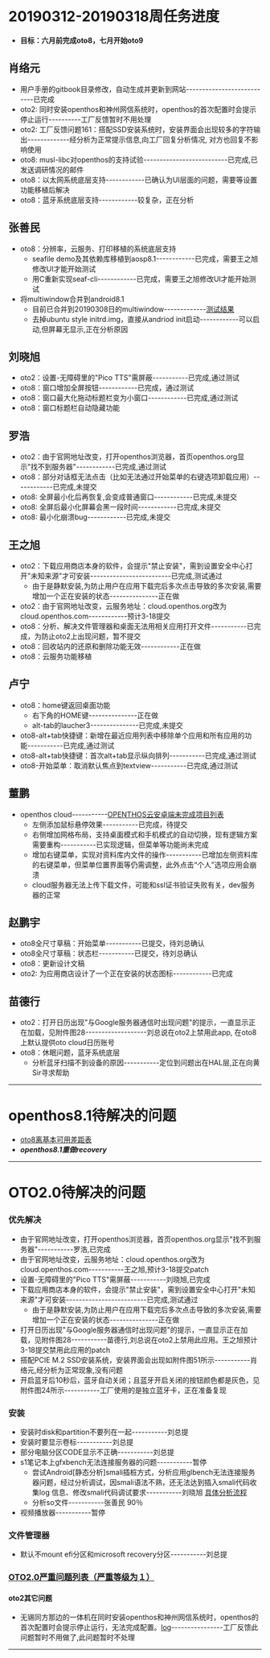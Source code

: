 # 20190312-20190318周任务进度
- **目标：六月前完成oto8，七月开始oto9**

## 肖络元
- 用户手册的gitbook目录修改，自动生成并更新到网站---------------------------已完成
- oto2: 同时安装openthos和神州网信系统时，openthos的首次配置时会提示停止运行----------工厂反馈暂时不用处理
- oto2: 工厂反馈问题161：搭配SSD安装系统时，安装界面会出现较多的字符输出-------------经分析为正常提示信息,向工厂回复分析情况, 对方也回复不影响使用
- oto8: musl-libc对openthos的支持试验--------------------------已完成,已发送调研情况的邮件
- oto8：以太网系统底层支持------------已确认为UI层面的问题，需要等设置功能移植后解决
- oto8：蓝牙系统底层支持------------较复杂，正在分析

## 张善民
- oto8：分辨率，云服务、打印移植的系统底层支持
   - seafile demo及其依赖库移植到aosp8.1------------已完成，需要王之旭修改UI才能开始测试
   - 用C重新实现seaf-cli------------已完成，需要王之旭修改UI才能开始测试
- 将multiwindow合并到android8.1
   - 目前已合并到20190308日的multiwindow-------------[测试结果](https://github.com/openthos/app-testing-results/blob/master/%E6%B5%8B%E8%AF%95%E5%86%85%E5%AE%B9%E5%8F%8A%E7%BB%93%E6%9E%9C/%E7%B3%BB%E7%BB%9F%26%E7%A1%AC%E4%BB%B6%E7%9B%B8%E5%85%B3/oto8%E7%A6%BB%E5%9F%BA%E6%9C%AC%E5%8F%AF%E7%94%A8%E5%B7%AE%E8%B7%9D%E8%A1%A8-based_on_android.md)
   - 去掉ubuntu style initrd.img，直接从andriod init启动------------可以启动,但屏幕无显示,正在分析原因

## 刘晓旭
- oto2：设置-无障碍里的"Pico TTS"需屏蔽-----------已完成,通过测试
- oto8：窗口增加全屏按钮------------已完成，通过测试
- oto8：窗口最大化拖动标题栏变为小窗口------------已完成,通过测试
- oto8：窗口标题栏自动隐藏功能

## 罗浩
- oto2：由于官网地址改变，打开openthos浏览器，首页openthos.org显示"找不到服务器"------------已完成,通过测试
- oto8：部分对话框无法点击（比如无法通过开始菜单的右键选项卸载应用）------------已完成,未提交
- oto8: 全屏最小化后再恢复,会变成普通窗口------------已完成,未提交
- oto8: 全屏后最小化屏幕会黑一段时间------------已完成,未提交
- oto8: 最小化崩溃bug------------已完成,未提交

## 王之旭
- oto2：下载应用商店本身的软件，会提示"禁止安装"，需到设置安全中心打开"未知来源"才可安装-------------------------已完成,测试通过
  - 由于是静默安装,为防止用户在应用下载完后多次点击导致的多次安装,需要增加一个正在安装的状态---------------正在做
- oto2：由于官网地址改变，云服务地址：cloud.openthos.org改为cloud.openthos.com------------预计3-18提交
- oto8：分析、解决文件管理器和桌面无法用相关应用打开文件-----------已完成，为防止oto2上出现问题，暂不提交
- oto8：回收站内的还原和删除功能无效------------正在做
- oto8：云服务功能移植

## 卢宁
- oto8：home键返回桌面功能
  - 右下角的HOME键---------------正在做
  - alt-tab的laucher3---------------已完成,未提交
- oto8-alt+tab快捷键：新增在最近应用列表中移除单个应用和所有应用的功能-----------已完成,通过测试
- oto8-alt+tab快捷键：首次alt+tab显示纵向排列-----------已完成,通过测试
- oto8-开始菜单：取消默认焦点到textview-----------已完成,通过测试

## 董鹏
- openthos cloud-----------[OPENTHOS云安卓端未完成项目列表](https://github.com/openthos/app-testing-results/blob/master/%E6%B5%8B%E8%AF%95%E5%86%85%E5%AE%B9%E5%8F%8A%E7%BB%93%E6%9E%9C/%E5%8A%9F%E8%83%BD%E6%B5%8B%E8%AF%95%E7%9B%B8%E5%85%B3/%E4%BA%91%E6%9C%8D%E5%8A%A1/OPENTHOS_CLOUD/android%E7%AB%AF%E6%9C%AA%E5%AE%8C%E6%88%90%E9%A1%B9%E7%9B%AE%E5%88%97%E8%A1%A8.md)
   - 左侧添加鼠标悬停效果-----------已完成，待提交
   - 右侧增加网格布局，支持桌面模式和手机模式的自动切换，现有逻辑方案需要重构-----------已实现逻辑，但菜单等功能尚未完成
   - 增加右键菜单，实现对资料库内文件的操作-----------已增加左侧资料库的右键菜单，但菜单位置界面等仍需调整，此外点击“个人”选项应用会崩溃
   - cloud服务器无法上传下载文件，可能和ssl证书验证失败有关，dev服务器的正常

## 赵鹏宇
- oto8全尺寸草稿：开始菜单-----------已提交，待刘总确认
- oto8全尺寸草稿：状态栏-----------已提交，待刘总确认
- oto8：更新设计文稿
- oto2: 为应用商店设计了一个正在安装的状态图标------------已完成
  
## 苗德行
- oto2：打开日历出现"与Google服务器通信时出现问题"的提示，一直显示正在加载，见附件图28-------------------刘总说在oto2上禁用此app, 在oto8上默认提供oto cloud日历账号
- oto8：休眠问题，蓝牙系统底层
   - 分析蓝牙扫描不到设备的原因-----------定位到问题出在HAL层,正在向黄Sir寻求帮助


***
# openthos8.1待解决的问题
- [oto8离基本可用差距表](https://github.com/openthos/app-testing-results/blob/master/%E6%B5%8B%E8%AF%95%E5%86%85%E5%AE%B9%E5%8F%8A%E7%BB%93%E6%9E%9C/%E5%8A%9F%E8%83%BD%E6%B5%8B%E8%AF%95%E7%9B%B8%E5%85%B3/oto8%E7%A6%BB%E5%9F%BA%E6%9C%AC%E5%8F%AF%E7%94%A8%E5%B7%AE%E8%B7%9D%E8%A1%A8.md)
- ***openthos8.1重做recovery***

***

# OTO2.0待解决的问题
### 优先解决
- 由于官网地址改变，打开openthos浏览器，首页openthos.org显示"找不到服务器"-----------罗浩,已完成
- 由于官网地址改变，云服务地址：cloud.openthos.org改为cloud.openthos.com-----------王之旭,预计3-18提交patch
- 设置-无障碍里的"Pico TTS"需屏蔽-----------刘晓旭,已完成
- 下载应用商店本身的软件，会提示"禁止安装"，需到设置安全中心打开"未知来源"才可安装-------------------------已完成,测试通过
  - 由于是静默安装,为防止用户在应用下载完后多次点击导致的多次安装,需要增加一个正在安装的状态---------------正在做
- 打开日历出现"与Google服务器通信时出现问题"的提示，一直显示正在加载，见附件图28-----------苗德行,刘总说在oto2上禁用此应用。王之旭预计3-18提交禁用此应用的patch
- 搭配PCIE M.2 SSD安装系统，安装界面会出现如附件图51所示-----------肖络元,经分析为正常现象,没有问题
- 开启蓝牙后10秒后，蓝牙自动关闭；且蓝牙开启关闭的按钮颜色都是灰色，见附件图24所示-----------工厂使用的是独立蓝牙卡，正在准备复现

### 安装
- 安装时disk和partition不要列在一起-----------刘总提
- 安装时要显示卷标-----------刘总提
- 部分电脑分区CODE显示不正确-----------刘总提
- s1笔记本上gfxbench无法连接服务器的问题-----------暂停
   - 尝试Android[静态分析]smali插桩方式，分析应用glbench无法连接服务器问题，经过分析调试，因smali语法不熟，还无法达到插入smali代码收集log 信息、修改smali代码调试要求-----------刘晓旭 [具体分析流程](https://github.com/openthos/multiwin-analysis/blob/master/multiwindow/liuxx/Android%20smali%22%E6%8F%92%E6%A1%A9%22%E8%B0%83%E8%AF%95apk.md)
   - 分析so文件-----------张善民 90％
- 视频播放器-----------暂停

### 文件管理器
- 默认不mount efi分区和microsoft recovery分区-----------刘总提


### [OTO2.0严重问题列表（严重等级为１）](https://github.com/openthos/app-testing-results/blob/master/%E6%B5%8B%E8%AF%95%E5%86%85%E5%AE%B9%E5%8F%8A%E7%BB%93%E6%9E%9C/%E5%8A%9F%E8%83%BD%E6%B5%8B%E8%AF%95%E7%9B%B8%E5%85%B3/OTO2.0%E4%B8%A5%E9%87%8D%E9%97%AE%E9%A2%98%E5%88%97%E8%A1%A8.md)

#### oto2其它问题
- 无锡同方那边的一体机在同时安装openthos和神州网信系统时，openthos的首次配置时会提示停止运行，无法完成配置。[log](https://github.com/openthos/app-testing-results/blob/master/other/a.txt)----------------工厂反馈此问题暂时不用做了,此问题暂时不处理

***
